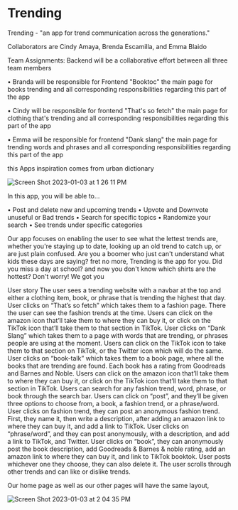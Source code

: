 # Trending

Trending - "an app for trend communication across the generations."

Collaborators are Cindy Amaya, Brenda Escamilla, and Emma Blaido 

Team Assignments:
Backend will be a collaborative effort between all three team members 

• Branda will be responsible for Frontend "Booktoc" the main page for books trending and all corresponding responsibilities regarding this part of the app

• Cindy will be responsible for frontend "That's so fetch" the main page for clothing that's trending and all corresponding responsibilities regarding this part of the app

• Emma will be responsible for frontend "Dank slang" the main page for trending words and phrases and all corresponding responsibilities regarding this part of the app


this Apps inspiration comes from urban dictionary

![Screen Shot 2023-01-03 at 1 26 11 PM](https://user-images.githubusercontent.com/116329882/210457144-902635e7-c60f-4f85-9600-52d1a5125909.png)


In this app, you will be able to...

• Post and delete new and upcoming trends
• Upvote and Downvote unuseful or Bad trends
• Search for specific topics
• Randomize your search
• See trends under specific categories 

Our app focuses on enabling the user to see what the lettest trends are, whether you're staying up to date, looking up an old trend to catch up, or are just plain confused.
Are you a boomer who just can't understand what kids these days are saying? fret no more, Trending is the app for you. Did you miss a day at school? and now you don't know which shirts are the hottest? Don't worry! We got you

User story 
The user sees a trending website with a navbar at the top and either a clothing item, book, or phrase that is trending the highest that day.
User clicks on “That’s so fetch” which takes them to a fashion page. There the user can see the fashion trends at the time. Users can click on the amazon icon that’ll take them to where they can buy it, or click on the TikTok icon that’ll take them to that section in TikTok.
User clicks on “Dank Slang” which takes them to a page with words that are trending, or phrases people are using at the moment. Users can click on the TikTok icon to take them to that section on TikTok, or the Twitter icon which will do the same.
User clicks on “book-talk” which takes them to a book page, where all the books that are trending are found. Each book has a rating from Goodreads and Barnes and Noble. Users can click on the amazon icon that’ll take them to where they can buy it, or click on the TikTok icon that’ll take them to that section in TikTok.
Users can search for any fashion trend, word, phrase, or book through the search bar.
Users can click on “post”, and they’ll be given three options to choose from, a book, a fashion trend, or a phrase/word.
User clicks on fashion trend, they can post an anonymous fashion trend. First, they name it, then write a description, after adding an amazon link to where they can buy it, and add a link to TikTok.
User clicks on “phrase/word”, and they can post anonymously, with a description, and add a link to TikTok, and Twitter.
User clicks on “book”, they can anonymously post the book description, add Goodreads & Barnes & noble rating, add an amazon link to where they can buy it, and link to TikTok booktok.
User posts whichever one they choose, they can also delete it.
The user scrolls through other trends and can like or dislike trends.


Our home page as well as our other pages will have the same layout, 

![Screen Shot 2023-01-03 at 2 04 35 PM](https://user-images.githubusercontent.com/116329882/210457199-1c110135-bb72-4330-9598-92e9b0f48ae1.png)
